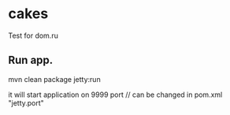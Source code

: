 # cakes
Test for dom.ru

## Run app.
mvn clean package jetty:run

it will start application on 9999 port // can be changed in pom.xml "jetty.port"

